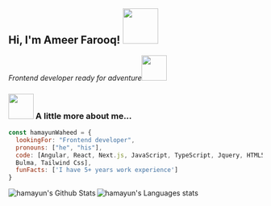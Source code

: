 
<h2> Hi, I'm Ameer Farooq! <img src="https://media.giphy.com/media/26Fxy3Iz1ari8oytO/giphy.gif" width="70"></h2>
<p><em>Frontend developer ready for adventure</em><img src="https://media.giphy.com/media/XGma2iRIHTKkwqRkFl/giphy.gif" width="50"></p>

### <img src="https://media.giphy.com/media/kbVuid1Ak3uEHJUMVO/giphy.gif" width="50"> A little more about me...  

```javascript
const hamayunWaheed = {
  lookingFor: "Frontend developer",
  pronouns: ["he", "his"],
  code: [Angular, React, Next.js, JavaScript, TypeScript, Jquery, HTML5, CSS3, Semantic UI, Bootstrap, 
  Bulma, Tailwind Css],
  funFacts: ['I have 5+ years work experience']
}
```
<img align="left" alt="hamayun's Github Stats" src="https://github-readme-stats.vercel.app/api?username=hamayun-cpu&show_icons=true&theme=dark" />
<img alt="hamayun's Languages stats" src="https://github-readme-stats.vercel.app/api/top-langs/?username=hamayun-cpu&layout=compact&theme=dark" />
